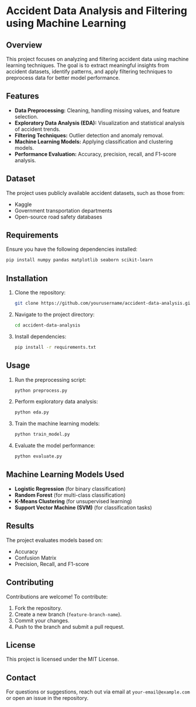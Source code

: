 # Accident Data Analysis and Filtering using Machine Learning

## Overview
This project focuses on analyzing and filtering accident data using machine learning techniques. The goal is to extract meaningful insights from accident datasets, identify patterns, and apply filtering techniques to preprocess data for better model performance.

## Features
- **Data Preprocessing:** Cleaning, handling missing values, and feature selection.
- **Exploratory Data Analysis (EDA):** Visualization and statistical analysis of accident trends.
- **Filtering Techniques:** Outlier detection and anomaly removal.
- **Machine Learning Models:** Applying classification and clustering models.
- **Performance Evaluation:** Accuracy, precision, recall, and F1-score analysis.

## Dataset
The project uses publicly available accident datasets, such as those from:
- Kaggle
- Government transportation departments
- Open-source road safety databases

## Requirements
Ensure you have the following dependencies installed:
```bash
pip install numpy pandas matplotlib seaborn scikit-learn
```

## Installation
1. Clone the repository:
   ```bash
   git clone https://github.com/yourusername/accident-data-analysis.git
   ```
2. Navigate to the project directory:
   ```bash
   cd accident-data-analysis
   ```
3. Install dependencies:
   ```bash
   pip install -r requirements.txt
   ```

## Usage
1. Run the preprocessing script:
   ```bash
   python preprocess.py
   ```
2. Perform exploratory data analysis:
   ```bash
   python eda.py
   ```
3. Train the machine learning models:
   ```bash
   python train_model.py
   ```
4. Evaluate the model performance:
   ```bash
   python evaluate.py
   ```

## Machine Learning Models Used
- **Logistic Regression** (for binary classification)
- **Random Forest** (for multi-class classification)
- **K-Means Clustering** (for unsupervised learning)
- **Support Vector Machine (SVM)** (for classification tasks)

## Results
The project evaluates models based on:
- Accuracy
- Confusion Matrix
- Precision, Recall, and F1-score

## Contributing
Contributions are welcome! To contribute:
1. Fork the repository.
2. Create a new branch (`feature-branch-name`).
3. Commit your changes.
4. Push to the branch and submit a pull request.

## License
This project is licensed under the MIT License.

## Contact
For questions or suggestions, reach out via email at `your-email@example.com` or open an issue in the repository.


